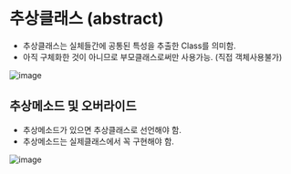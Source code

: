 # 추상클래스 (abstract)
- 추상클래스는 실체들간에 공통된 특성을 추출한 Class를 의미함.
- 아직 구체화한 것이 아니므로 부모클래스로써만 사용가능. (직접 객체사용불가)


![image](https://user-images.githubusercontent.com/120995529/208607839-522a8e97-2847-470a-8492-8ac86c9b00d9.png)

## 추상메소드 및 오버라이드
- 추상메소드가 있으면 추상클래스로 선언해야 함.
- 추상메소드는 실제클래스에서 꼭 구현해야 함.

![image](https://user-images.githubusercontent.com/120995529/208608013-694dc226-bc0f-48ac-a85c-3297f7aec5b9.png)